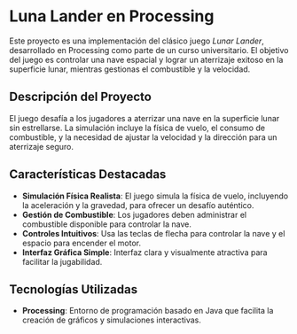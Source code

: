 # Luna Lander en Processing

Este proyecto es una implementación del clásico juego *Lunar Lander*, desarrollado en Processing como parte de un curso universitario. El objetivo del juego es controlar una nave espacial y lograr un aterrizaje exitoso en la superficie lunar, mientras gestionas el combustible y la velocidad.

## Descripción del Proyecto

El juego desafía a los jugadores a aterrizar una nave en la superficie lunar sin estrellarse. La simulación incluye la física de vuelo, el consumo de combustible, y la necesidad de ajustar la velocidad y la dirección para un aterrizaje seguro.

## Características Destacadas

- **Simulación Física Realista**: El juego simula la física de vuelo, incluyendo la aceleración y la gravedad, para ofrecer un desafío auténtico.
- **Gestión de Combustible**: Los jugadores deben administrar el combustible disponible para controlar la nave.
- **Controles Intuitivos**: Usa las teclas de flecha para controlar la nave y el espacio para encender el motor.
- **Interfaz Gráfica Simple**: Interfaz clara y visualmente atractiva para facilitar la jugabilidad.

## Tecnologías Utilizadas

- **Processing**: Entorno de programación basado en Java que facilita la creación de gráficos y simulaciones interactivas.
